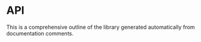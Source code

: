 # API

This is a comprehensive outline of the library generated automatically from documentation comments.
